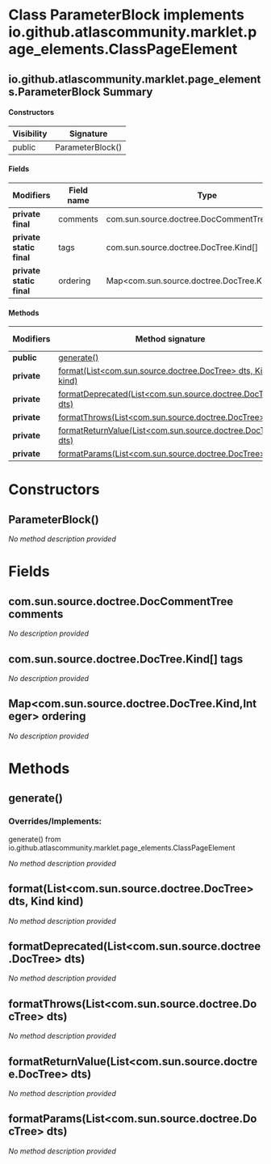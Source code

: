 Class ParameterBlock implements io.github.atlascommunity.marklet.page_elements.ClassPageElement
===============================================================================================


io.github.atlascommunity.marklet.page_elements.ParameterBlock Summary
-------
#### Constructors
| Visibility | Signature        |
| ---------- | ---------------- |
| public     | ParameterBlock() |
#### Fields
| Modifiers                | Field name | Type                                             |
| ------------------------ | ---------- | ------------------------------------------------ |
| **private final**        | comments   | com.sun.source.doctree.DocCommentTree            |
| **private static final** | tags       | com.sun.source.doctree.DocTree.Kind[]            |
| **private static final** | ordering   | Map<com.sun.source.doctree.DocTree.Kind,Integer> |
#### Methods
| Modifiers   | Method signature                                                                                                          | Return type |
| ----------- | ------------------------------------------------------------------------------------------------------------------------- | ----------- |
| **public**  | [generate()](#generate)                                                                                                   | String      |
| **private** | [format(List<com.sun.source.doctree.DocTree> dts, Kind kind)](#formatlist-com.sun.source.doctree.doctree--dts--kind-kind) | String      |
| **private** | [formatDeprecated(List<com.sun.source.doctree.DocTree> dts)](#formatdeprecatedlist-com.sun.source.doctree.doctree--dts)   | String      |
| **private** | [formatThrows(List<com.sun.source.doctree.DocTree> dts)](#formatthrowslist-com.sun.source.doctree.doctree--dts)           | String      |
| **private** | [formatReturnValue(List<com.sun.source.doctree.DocTree> dts)](#formatreturnvaluelist-com.sun.source.doctree.doctree--dts) | String      |
| **private** | [formatParams(List<com.sun.source.doctree.DocTree> dts)](#formatparamslist-com.sun.source.doctree.doctree--dts)           | String      |

Constructors
============
ParameterBlock()
----------------
*No method description provided*


Fields
======
com.sun.source.doctree.DocCommentTree comments
----------------------------------------------
*No description provided*


com.sun.source.doctree.DocTree.Kind[] tags
------------------------------------------
*No description provided*


Map<com.sun.source.doctree.DocTree.Kind,Integer> ordering
-----------------------------------------------------------------------------
*No description provided*


Methods
=======
generate()
----------
### Overrides/Implements:
generate() from io.github.atlascommunity.marklet.page_elements.ClassPageElement

*No method description provided*


format(List<com.sun.source.doctree.DocTree> dts, Kind kind)
-----------------------------------------------------------
*No method description provided*


formatDeprecated(List<com.sun.source.doctree.DocTree> dts)
----------------------------------------------------------
*No method description provided*


formatThrows(List<com.sun.source.doctree.DocTree> dts)
------------------------------------------------------
*No method description provided*


formatReturnValue(List<com.sun.source.doctree.DocTree> dts)
-----------------------------------------------------------
*No method description provided*


formatParams(List<com.sun.source.doctree.DocTree> dts)
------------------------------------------------------
*No method description provided*


